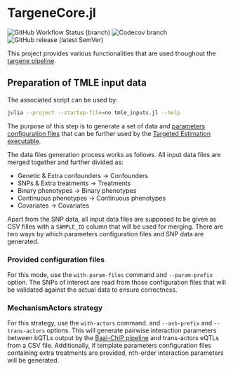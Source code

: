 # TargeneCore.jl

![GitHub Workflow Status (branch)](https://img.shields.io/github/workflow/status/TARGENE/TargeneCore.jl/CI/main?label=Build%20main)
![Codecov branch](https://img.shields.io/codecov/c/github/TARGENE/TargeneCore.jl/main?label=Coverage%20main)
![GitHub release (latest SemVer)](https://img.shields.io/github/v/release/TARGENE/TargeneCore.jl)

This project provides various functionalities that are used thoughout the [targene pipeline](https://github.com/TARGENE/targene-pipeline).

## Preparation of TMLE input data

The associated script can be used by:

```bash
julia --project --startup-file=no tmle_inputs.jl --help
```

The purpose of this step is to generate a set of data and [parameters configuration files](test/config) that can be further used by the [Targeted Estimation executable](https://github.com/TARGENE/TargetedEstimation.jl).

The data files generation process works as follows. All input data files are merged together and further divided as:

- Genetic & Extra confounders &rarr; Confounders
- SNPs & Extra treatments &rarr; Treatments
- Binary phenotypes &rarr; Binary phenotypes
- Continuous phenotypes &rarr; Continuous phenotypes
- Covariates &rarr; Covariates

Apart from the SNP data, all input data files are supposed to be given as CSV filles with a `SAMPLE_ID` column that will be used for merging. There are two ways by which parameters configuration files and SNP data are generated.

### Provided configuration files

For this mode, use the `with-param-files` command and `--param-prefix` option. The SNPs of interest are read from those configuration files that will be validated against the actual data to ensure correctness.

### MechanismActors strategy

For this strategy, use the `with-actors` command. and `--asb-prefix` and `--trans-actors` options. This will generate pairwise interaction parameters between bQTLs output by the [Baal-ChIP pipeline](https://git.ecdf.ed.ac.uk/oalmelid/baal-nf) and trans-actors eQTLs from a CSV file. Additionally, if template parameters configuration files containing extra treatments are provided, nth-order interaction parameters will be generated.
